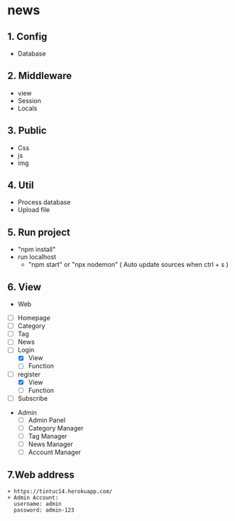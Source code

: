 # news
## 1. Config
 - Database
## 2. Middleware
  - view
  - Session
  - Locals
## 3. Public
  - Css
  - js
  - img
## 4. Util
  - Process database
  - Upload file 
## 5. Run project
  - "npm install"
  - run localhost
    + "npm start" or "npx nodemon" ( Auto update sources when ctrl + s )
## 6. View
  + Web
  - [ ] Homepage
  - [ ] Category
  - [ ] Tag
  - [ ] News
  - [ ] Login
     - [x] View
     - [ ] Function
  - [ ] register
     - [x] View
     - [ ] Function
  - [ ] Subscribe
  + Admin
    - [ ] Admin Panel
    - [ ] Category Manager
    - [ ] Tag Manager
    - [ ] News Manager
    - [ ] Account Manager
 ## 7.Web address
    + https://tintuc14.herokuapp.com/
    + Admin Account:
      username: admin
      password: admin-123
